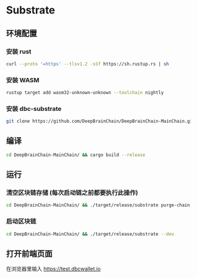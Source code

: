 # Substrate


## 环境配置
### 安装 rust

``` sh
curl --proto '=https' --tlsv1.2 -sSf https://sh.rustup.rs | sh
```

### 安装 WASM

``` sh
rustup target add wasm32-unknown-unknown --toolchain nightly
```

### 安装 dbc-substrate

``` sh
git clone https://github.com/DeepBrainChain/DeepBrainChain-MainChain.git
```

## 编译

``` sh
cd DeepBrainChain-MainChain/ && cargo build --release
```

## 运行
### 清空区块链存储 (每次启动链之前都要执行此操作)

``` sh
cd DeepBrainChain-MainChain/ && ./target/release/substrate purge-chain --dev -y
```


### 启动区块链

``` sh
cd DeepBrainChain-MainChain/ && ./target/release/substrate --dev
```

## 打开前端页面
在浏览器里输入 https://test.dbcwallet.io
